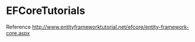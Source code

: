 # EFCoreTutorials

Reference
http://www.entityframeworktutorial.net/efcore/entity-framework-core.aspx
